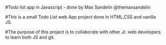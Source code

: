 #Todo list app in Javascript - done by Max Sandelin @themaxsandelin

#This is a small Todo List web App project done in HTML,CSS and vanilla JS. 

#The purpose of this project is to collaborate with other Jr. web developers to learn both JS and git.
